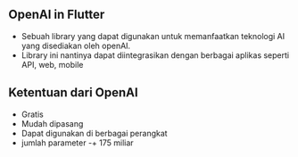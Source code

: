 ## OpenAI in Flutter
- Sebuah library yang dapat digunakan untuk memanfaatkan teknologi AI yang disediakan oleh openAI.
- Library ini nantinya dapat diintegrasikan dengan berbagai aplikas seperti API, web, mobile

## Ketentuan dari OpenAI
- Gratis
- Mudah dipasang
- Dapat digunakan di berbagai perangkat
- jumlah parameter -+ 175 miliar